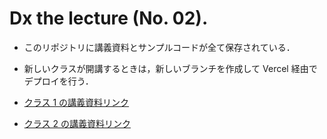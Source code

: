 # Dx the lecture (No. 02).

- このリポジトリに講義資料とサンプルコードが全て保存されている．

- 新しいクラスが開講するときは，新しいブランチを作成して Vercel 経由でデプロイを行う．

- [クラス 1 の講義資料リンク](https://dx-the-lecture-02-class01.vercel.app/)

- [クラス 2 の講義資料リンク](https://dx-the-lecture-02-class02.vercel.app/)
